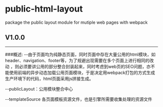 # public-html-layout
package the public layout module for mutiple web pages with webpack

## V1.0.0
-------------------------------------------------------------------
###概述:
--由于页面均为纯静态页面，同时页面中存在大量公用的html模块，如header、navigation、footer等，为了规避出现需要在多个页面上进行相同的改动
，则必须要讲公用的部分整合封装起来，同时考虑到web页的SEO问题，亦不能使用前端的异步动态加载公用页面模块，于是决定用webpack打包的方式生成
生产环境下的代码，html页面采用js拼接生成。


--publicLayout：公用模块整合中心

--templateSource 各页面模板资源文件，也是引擎所需要收集处理的资源文件